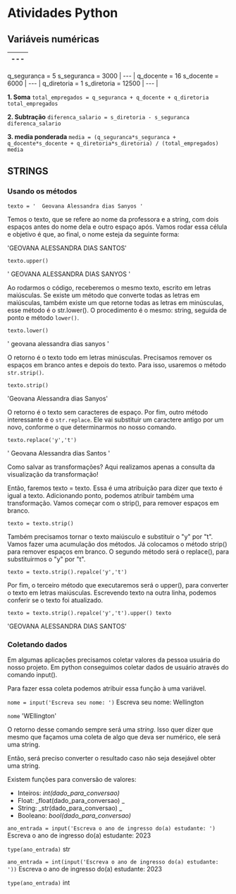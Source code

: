 # Atividades Python

## Variáveis numéricas

| ---   | 
|   ---   |   
q_seguranca = 5
s_seguranca = 3000
|   ---   |
q_docente = 16
s_docente = 6000
|   ---   |
q_diretoria = 1
s_diretoria = 12500
|   ---   |
 
**1. Soma**
`total_empregados = q_seguranca + q_docente + q_diretoria
total_empregados`

**2. Subtração**
`diferenca_salario = s_diretoria - s_seguranca
diferenca_salario`

**3. media ponderada**
`media = (q_seguranca*s_seguranca + q_docente*s_docente + q_diretoria*s_diretoria) / (total_empregados)
media`

## STRINGS

### Usando os métodos
`texto = '  Geovana Alessandra dias Sanyos '`

Temos o texto, que se refere ao nome da professora e a string, com dois espaços antes do nome dela e outro espaço após. Vamos rodar essa célula e objetivo é que, ao final, o nome esteja da seguinte forma:

'GEOVANA ALESSANDRA DIAS SANTOS'

`texto.upper()`

' GEOVANA ALESSANDRA DIAS SANYOS '

Ao rodarmos o código, receberemos o mesmo texto, escrito em letras maiúsculas. Se existe um método que converte todas as letras em maiúsculas, também existe um que retorne todas as letras em minúsculas, esse método é o str.lower(). O procedimento é o mesmo: string, seguida de ponto e método `lower()`.

`texto.lower()`

' geovana alessandra dias sanyos '

O retorno é o texto todo em letras minúsculas. Precisamos remover os espaços em branco antes e depois do texto. Para isso, usaremos o método `str.strip()`.

`texto.strip()`

'Geovana Alessandra dias Sanyos'

O retorno é o texto sem caracteres de espaço. Por fim, outro método interessante é o `str.replace`. Ele vai substituir um caractere antigo por um novo, conforme o que determinarmos no nosso comando.

`texto.replace('y','t')`

' Geovana Alessandra dias Santos '

Como salvar as transformações?  Aqui realizamos apenas a consulta da visualização da transformação!

Então, faremos texto = texto. Essa é uma atribuição para dizer que texto é igual a texto. Adicionando ponto, podemos atribuir também uma transformação. Vamos começar com o strip(), para remover espaços em branco.

`texto = texto.strip()`

Também precisamos tornar o texto maiúsculo e substituir o "y" por "t". Vamos fazer uma acumulação dos métodos. Já colocamos o método strip() para remover espaços em branco. O segundo método será o replace(), para substituirmos o "y" por "t".

`texto = texto.strip().repalce('y','t')`

Por fim, o terceiro método que executaremos será o upper(), para converter o texto em letras maiúsculas. Escrevendo texto na outra linha, podemos conferir se o texto foi atualizado.

`texto = texto.strip().repalce('y','t').upper()
texto`

'GEOVANA ALESSANDRA DIAS SANTOS'

### Coletando dados
Em algumas aplicações precisamos coletar valores da pessoa usuária do nosso projeto. Em python conseguimos coletar dados de usuário através do comando input().

Para fazer essa coleta podemos atribuir essa função à uma variável.

`nome = input('Escreva seu nome: ')`
Escreva seu nome: Wellington

`nome`
'WEllington'

O retorno desse comando sempre será uma *string*. Isso quer dizer que mesmo que façamos uma coleta de algo que deva ser numérico, ele será uma string.

Então, será preciso converter o resultado caso não seja desejável obter uma string.

Existem funções para conversão de valores:

- Inteiros: _int(dado_para_conversao)_
- Float:  _float(dado_para_conversao) _
- String:  _str(dado_para_conversao) _
- Booleano:  _bool(dado_para_conversao)_

`ano_entrada = input('Escreva o ano de ingresso do(a) estudante: ')`
Escreva o ano de ingresso do(a) estudante: 2023

`type(ano_entrada)`
str

`ano_entrada = int(input('Escreva o ano de ingresso do(a) estudante: '))`
Escreva o ano de ingresso do(a) estudante: 2023

`type(ano_entrada)`
int




